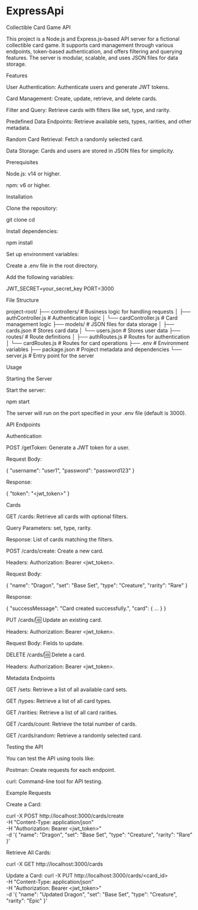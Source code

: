 # ExpressApi

Collectible Card Game API

This project is a Node.js and Express.js-based API server for a fictional collectible card game. It supports card management through various endpoints, token-based authentication, and offers filtering and querying features. The server is modular, scalable, and uses JSON files for data storage.

Features

User Authentication: Authenticate users and generate JWT tokens.

Card Management: Create, update, retrieve, and delete cards.

Filter and Query: Retrieve cards with filters like set, type, and rarity.

Predefined Data Endpoints: Retrieve available sets, types, rarities, and other metadata.

Random Card Retrieval: Fetch a randomly selected card.

Data Storage: Cards and users are stored in JSON files for simplicity.

Prerequisites

Node.js: v14 or higher.

npm: v6 or higher.

Installation

Clone the repository:

git clone <repository-url>
cd <repository-folder>

Install dependencies:

npm install

Set up environment variables:

Create a .env file in the root directory.

Add the following variables:

JWT_SECRET=your_secret_key
PORT=3000

File Structure

project-root/
├── controllers/           # Business logic for handling requests
│   ├── authController.js  # Authentication logic
│   └── cardController.js  # Card management logic
├── models/                # JSON files for data storage
│   ├── cards.json         # Stores card data
│   └── users.json         # Stores user data
├── routes/                # Route definitions
│   ├── authRoutes.js      # Routes for authentication
│   └── cardRoutes.js      # Routes for card operations
├── .env                   # Environment variables
├── package.json           # Project metadata and dependencies
└── server.js              # Entry point for the server

Usage

Starting the Server

Start the server:

npm start

The server will run on the port specified in your .env file (default is 3000).

API Endpoints

Authentication

POST /getToken: Generate a JWT token for a user.

Request Body:

{
  "username": "user1",
  "password": "password123"
}

Response:

{
  "token": "<jwt_token>"
}

Cards

GET /cards: Retrieve all cards with optional filters.

Query Parameters: set, type, rarity.

Response: List of cards matching the filters.

POST /cards/create: Create a new card.

Headers: Authorization: Bearer <jwt_token>.

Request Body:

{
  "name": "Dragon",
  "set": "Base Set",
  "type": "Creature",
  "rarity": "Rare"
}

Response:

{
  "successMessage": "Card created successfully.",
  "card": { ... }
}

PUT /cards/:id: Update an existing card.

Headers: Authorization: Bearer <jwt_token>.

Request Body: Fields to update.

DELETE /cards/:id: Delete a card.

Headers: Authorization: Bearer <jwt_token>.

Metadata Endpoints

GET /sets: Retrieve a list of all available card sets.

GET /types: Retrieve a list of all card types.

GET /rarities: Retrieve a list of all card rarities.

GET /cards/count: Retrieve the total number of cards.

GET /cards/random: Retrieve a randomly selected card.

Testing the API

You can test the API using tools like:

Postman: Create requests for each endpoint.

curl: Command-line tool for API testing.

Example Requests

Create a Card:

curl -X POST http://localhost:3000/cards/create \
-H "Content-Type: application/json" \
-H "Authorization: Bearer <jwt_token>" \
-d '{
  "name": "Dragon",
  "set": "Base Set",
  "type": "Creature",
  "rarity": "Rare"
}'

Retrieve All Cards:

curl -X GET http://localhost:3000/cards

Update a Card:
curl -X PUT http://localhost:3000/cards/<card_id> \
-H "Content-Type: application/json" \
-H "Authorization: Bearer <jwt_token>" \
-d '{
  "name": "Updated Dragon",
  "set": "Base Set",
  "type": "Creature",
  "rarity": "Epic"
}'